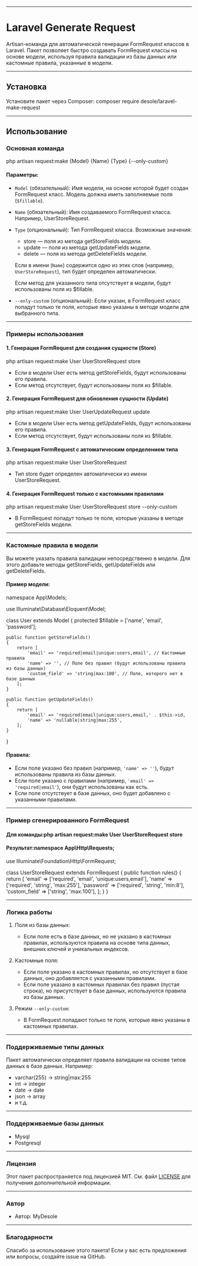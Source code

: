 

---

# Laravel Generate Request

Artisan-команда для автоматической генерации FormRequest классов в Laravel. Пакет позволяет быстро создавать FormRequest классы на основе модели, используя правила валидации из базы данных или кастомные правила, указанные в модели.

---

## Установка

Установите пакет через Composer:
composer require desole/laravel-make-request

---

## Использование

### Основная команда
php artisan request:make {Model} {Name} {Type} {--only-custom}

#### Параметры:
- `Model` (обязательный): Имя модели, на основе которой будет создан FormRequest класс. Модель должна иметь заполняемые поля (`$fillable`).
- `Name` (обязательный): Имя создаваемого FormRequest класса. Например, UserStoreRequest.
- `Type` (опциональный): Тип FormRequest класса. Возможные значения:
    - store — поля из метода getStoreFields модели.
    - update — поля из метода getUpdateFields модели.
    - delete — поля из метода getDeleteFields модели.

  Если в имени (`Name`) содержится одно из этих слов (например, `UserStoreRequest`), тип будет определен автоматически.

  Если метод для указанного типа отсутствует в модели, будут использованы поля из $fillable.

- `--only-custom` (опциональный): Если указан, в FormRequest класс попадут только те поля, которые явно указаны в методе модели для выбранного типа.

---

### Примеры использования

#### 1. Генерация FormRequest для создания сущности (Store)
php artisan request:make User UserStoreRequest store

- Если в модели User есть метод getStoreFields, будут использованы его правила.
- Если метод отсутствует, будут использованы поля из $fillable.

#### 2. Генерация FormRequest для обновления сущности (Update)
php artisan request:make User UserUpdateRequest update

- Если в модели User есть метод getUpdateFields, будут использованы его правила.
- Если метод отсутствует, будут использованы поля из $fillable.

#### 3. Генерация FormRequest с автоматическим определением типа
php artisan request:make User UserStoreRequest

- Тип store будет определен автоматически из имени UserStoreRequest.

#### 4. Генерация FormRequest только с кастомными правилами
php artisan request:make User UserStoreRequest store --only-custom

- В FormRequest попадут только те поля, которые указаны в методе getStoreFields модели.

---

### Кастомные правила в модели

Вы можете указать правила валидации непосредственно в модели. Для этого добавьте методы getStoreFields, getUpdateFields или getDeleteFields.

#### Пример модели:
namespace App\Models;

use Illuminate\Database\Eloquent\Model;

class User extends Model
{
protected $fillable = ['name', 'email', 'password'];

    public function getStoreFields()
    {
        return [
            'email' => 'required|email|unique:users,email', // Кастомные правила
            'name' => '', // Поле без правил (будут использованы правила из базы данных)
            'custom_field' => 'string|max:100', // Поле, которого нет в базе данных
        ];
    }

    public function getUpdateFields()
    {
        return [
            'email' => 'required|email|unique:users,email,' . $this->id,
            'name' => 'nullable|string|max:255',
        ];
    }
}

#### Правила:
- Если поле указано без правил (например, `'name' => ''`), будут использованы правила из базы данных.
- Если поле указано с правилами (например, `'email' => 'required|email'`), они будут использованы как есть.
- Если поле отсутствует в базе данных, оно будет добавлено с указанными правилами.

---

### Пример сгенерированного FormRequest

#### Для команды:php artisan request:make User UserStoreRequest store

#### Результат:namespace App\Http\Requests;

use Illuminate\Foundation\Http\FormRequest;

class UserStoreRequest extends FormRequest
{
public function rules()
{
return [
'email' => ['required', 'email', 'unique:users,email'],
'name' => ['required', 'string', 'max:255'],
'password' => ['required', 'string', 'min:8'],
'custom_field' => ['string', 'max:100'],
];
}
}

---

### Логика работы

1. Поля из базы данных:
    - Если поле есть в базе данных, но не указано в кастомных правилах, используются правила на основе типа данных, внешних ключей и уникальных индексов.

2. Кастомные поля:
    - Если поле указано в кастомных правилах, но отсутствует в базе данных, оно добавляется с указанными правилами.
    - Если поле указано в кастомных правилах без правил (пустая строка), но присутствует в базе данных, используются правила из базы данных.

3. Режим `--only-custom`:
    - В FormRequest попадают только те поля, которые явно указаны в кастомных правилах.

---

### Поддерживаемые типы данных

Пакет автоматически определяет правила валидации на основе типов данных в базе данных. Например:
- varchar(255) → string|max:255
- int → integer
- date → date
- json → array
- и т.д.

---
### Поддерживаемые базы данных

- Mysql
- Postgresql

---

### Лицензия

Этот пакет распространяется под лицензией MIT. См. файл [LICENSE](LICENSE) для получения дополнительной информации.

---

### Автор

- Автор: MyDesole

---

### Благодарности

Спасибо за использование этого пакета! Если у вас есть предложения или вопросы, создайте issue на GitHub.